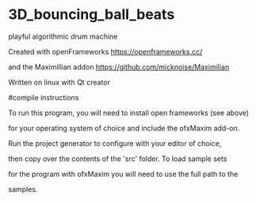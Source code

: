 # 3D_bouncing_ball_beats
playful algorithmic drum machine

Created with openFrameworks https://openframeworks.cc/

and the Maximillian addon https://github.com/micknoise/Maximilian

Written on linux with Qt creator

#compile instructions

To run this program, you will need to install open frameworks (see above)

for your operating system of choice and include the ofxMaxim add-on.

Run the project generator to configure with your editor of choice,

then copy over the contents of the 'src' folder. To load sample sets

for the program with ofxMaxim you will need to use the full path to the

samples.


